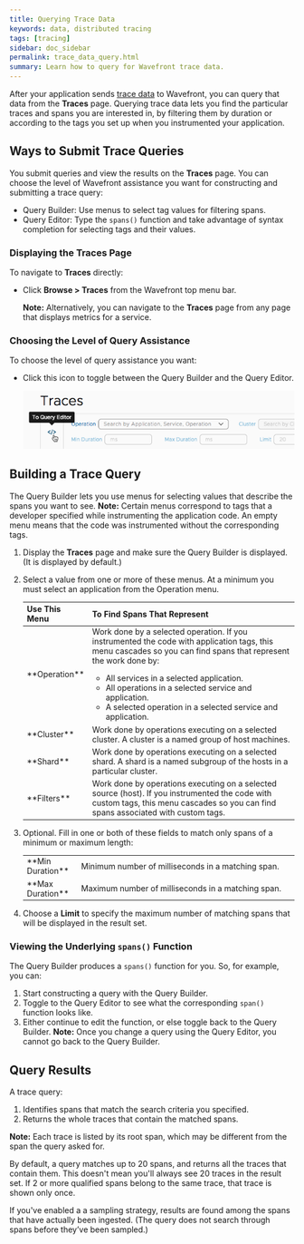```yaml
---
title: Querying Trace Data
keywords: data, distributed tracing
tags: [tracing]
sidebar: doc_sidebar
permalink: trace_data_query.html
summary: Learn how to query for Wavefront trace data.
---
```


After your application sends [trace data](tracing_basics.html#wavefront_trace_data) to Wavefront, you can query that data from the **Traces** page. Querying trace data lets you find the particular traces and spans you are interested in, by filtering them by duration or according to the tags you set up when you instrumented your application.


## Ways to Submit Trace Queries

You submit queries and view the results on the **Traces** page. You can choose the level of Wavefront assistance you want for constructing and submitting a trace query:
* Query Builder: Use menus to select tag values for filtering spans.
* Query Editor: Type the `spans()` function and take advantage of syntax completion for selecting tags and their values. 


### Displaying the Traces Page

To navigate to **Traces** directly:

* Click **Browse > Traces** from the Wavefront top menu bar.

  **Note:** Alternatively, you can navigate to the **Traces** page from any page that displays metrics for a service.

### Choosing the Level of Query Assistance

To choose the level of query assistance you want: 

* Click this icon to toggle between the Query Builder and the Query Editor. 

    ![tracing query toggle](images/tracing_query_toggle.png)

## Building a Trace Query

The Query Builder lets you use menus for selecting values that describe the spans you want to see. **Note:** Certain menus correspond to tags that a developer specified while instrumenting the application code. An empty menu means that the code was instrumented without the corresponding tags.

1. Display the **Traces** page and make sure the Query Builder is displayed. (It is displayed by default.)
2. Select a value from one or more of these menus. At a minimum you must select an application from the Operation menu. 

    <table>
    <colgroup>
    <col width="20%"/>
    <col width="80%"/>
    </colgroup>
    <thead>
    <tr><th>Use This Menu</th><th>To Find Spans That Represent</th></tr>
    </thead>
    <tbody>
    <tr>
    <td markdown="span">**Operation**</td>
    <td>Work done by a selected operation. If you instrumented the code with application tags, this menu cascades so you can find spans that represent the work done by:
      <ul>
      <li> All services in a selected application.</li>
      <li> All operations in a selected service and application.</li>
      <li> A selected operation in a selected service and application.</li>
      </ul>
    </td>
    </tr>
    <tr>
    <td markdown="span">**Cluster**</td>
    <td markdown="span">Work done by operations executing on a selected cluster. A cluster is a named group of host machines.</td>
    </tr>
    <tr>
    <td markdown="span">**Shard**</td>
    <td markdown="span">Work done by operations executing on a selected shard. A shard is a named subgroup of the hosts in a particular cluster.</td>
    </tr>
    <tr>
    <td markdown="span">**Filters**</td>
    <td markdown="span">Work done by operations executing on a selected source (host). If you instrumented the code with custom tags, this menu cascades so you can find spans associated with custom tags. </td>
    </tr>
    </tbody>
    </table>
    
3. Optional. Fill in one or both of these fields to match only spans of a minimum or maximum length:  
    <table>
    <colgroup>
    <col width="20%"/>
    <col width="80%"/>
    </colgroup>
    <tbody>
    <tr>
    <td markdown="span">**Min Duration**</td>
    <td markdown="span">Minimum number of milliseconds in a matching span.</td>
    </tr>
    <tr>
    <td markdown="span">**Max Duration**</td>
    <td markdown="span">Maximum number of milliseconds in a matching span.</td>
    </tr>
    </tbody>
    </table>
    
4. Choose a **Limit** to specify the maximum number of matching spans that will be displayed in the result set.

### Viewing the Underlying `spans()` Function
The Query Builder produces a `spans()` function for you. So, for example, you can: 
1. Start constructing a query with the Query Builder.
2. Toggle to the Query Editor to see what the corresponding `span()` function looks like. 
3. Either continue to edit the function, or else toggle back to the Query Builder. **Note:** Once you change a query using the Query Editor, you cannot go back to the Query Builder.

## Query Results

A trace query:
1. Identifies spans that match the search criteria you specified.
2. Returns the whole traces that contain the matched spans. 

**Note:** Each trace is listed by its root span, which may be different from the span the query asked for.

By default, a query matches up to 20 spans, and returns all the traces that contain them. This doesn't mean you'll always see 20 traces in the result set. If 2 or more qualified spans belong to the same trace, that trace is shown only once.

If you've enabled a a sampling strategy, results are found among the spans that have actually been ingested. (The query does not search through spans before they’ve been sampled.)

<!---
<table>
<colgroup>
<col width="18%"/>
<col width="50%"/>
<col width="32%"/>
</colgroup>
<thead>
<tr><th>Menu</th><th>Description</th><th>Example</th></tr>
</thead>
<tbody>
<tr>
<td markdown="span"> </td>
<td markdown="span"> </td>
<td markdown="span"> </td>
</tr>
</tbody>
</table>
--->
